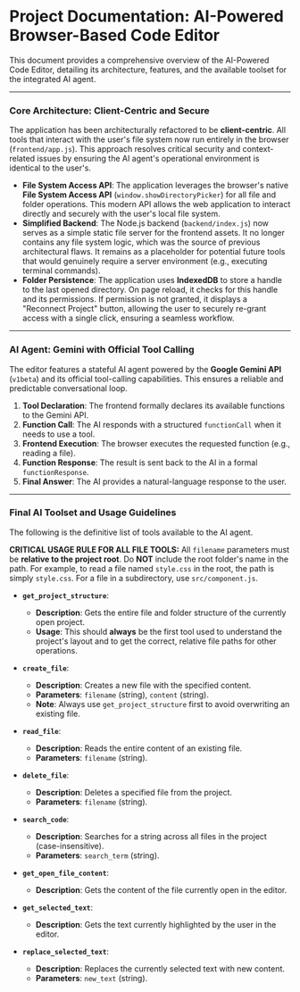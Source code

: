 # Project Documentation: AI-Powered Browser-Based Code Editor

This document provides a comprehensive overview of the AI-Powered Code Editor, detailing its architecture, features, and the available toolset for the integrated AI agent.

---

### Core Architecture: Client-Centric and Secure

The application has been architecturally refactored to be **client-centric**. All tools that interact with the user's file system now run entirely in the browser (`frontend/app.js`). This approach resolves critical security and context-related issues by ensuring the AI agent's operational environment is identical to the user's.

*   **File System Access API**: The application leverages the browser's native **File System Access API** (`window.showDirectoryPicker`) for all file and folder operations. This modern API allows the web application to interact directly and securely with the user's local file system.
*   **Simplified Backend**: The Node.js backend (`backend/index.js`) now serves as a simple static file server for the frontend assets. It no longer contains any file system logic, which was the source of previous architectural flaws. It remains as a placeholder for potential future tools that would genuinely require a server environment (e.g., executing terminal commands).
*   **Folder Persistence**: The application uses **IndexedDB** to store a handle to the last opened directory. On page reload, it checks for this handle and its permissions. If permission is not granted, it displays a "Reconnect Project" button, allowing the user to securely re-grant access with a single click, ensuring a seamless workflow.

---

### AI Agent: Gemini with Official Tool Calling

The editor features a stateful AI agent powered by the **Google Gemini API** (`v1beta`) and its official tool-calling capabilities. This ensures a reliable and predictable conversational loop.

1.  **Tool Declaration**: The frontend formally declares its available functions to the Gemini API.
2.  **Function Call**: The AI responds with a structured `functionCall` when it needs to use a tool.
3.  **Frontend Execution**: The browser executes the requested function (e.g., reading a file).
4.  **Function Response**: The result is sent back to the AI in a formal `functionResponse`.
5.  **Final Answer**: The AI provides a natural-language response to the user.

---

### Final AI Toolset and Usage Guidelines

The following is the definitive list of tools available to the AI agent.

**CRITICAL USAGE RULE FOR ALL FILE TOOLS:** All `filename` parameters must be **relative to the project root**. Do **NOT** include the root folder's name in the path. For example, to read a file named `style.css` in the root, the path is simply `style.css`. For a file in a subdirectory, use `src/component.js`.

*   **`get_project_structure`**:
    *   **Description**: Gets the entire file and folder structure of the currently open project.
    *   **Usage**: This should **always** be the first tool used to understand the project's layout and to get the correct, relative file paths for other operations.

*   **`create_file`**:
    *   **Description**: Creates a new file with the specified content.
    *   **Parameters**: `filename` (string), `content` (string).
    *   **Note**: Always use `get_project_structure` first to avoid overwriting an existing file.

*   **`read_file`**:
    *   **Description**: Reads the entire content of an existing file.
    *   **Parameters**: `filename` (string).

*   **`delete_file`**:
    *   **Description**: Deletes a specified file from the project.
    *   **Parameters**: `filename` (string).

*   **`search_code`**:
    *   **Description**: Searches for a string across all files in the project (case-insensitive).
    *   **Parameters**: `search_term` (string).

*   **`get_open_file_content`**:
    *   **Description**: Gets the content of the file currently open in the editor.

*   **`get_selected_text`**:
    *   **Description**: Gets the text currently highlighted by the user in the editor.

*   **`replace_selected_text`**:
    *   **Description**: Replaces the currently selected text with new content.
    *   **Parameters**: `new_text` (string).
